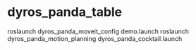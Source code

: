# dyros_panda_table

roslaunch dyros_panda_moveit_config demo.launch 
roslaunch dyros_panda_motion_planning dyros_panda_cocktail.launch

